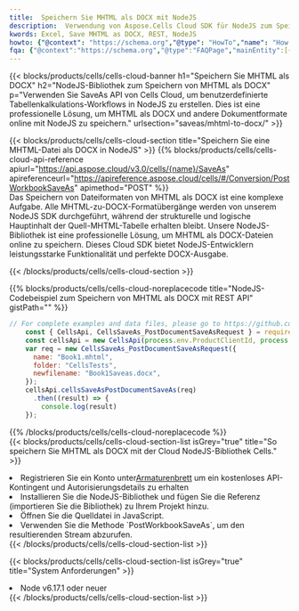 ```yaml
---
title:  Speichern Sie MHTML als DOCX mit NodeJS
description:  Verwendung von Aspose.Cells Cloud SDK für NodeJS zum Speichern von MHTML-Formatdateien als DOCX-Formatdateien.
kwords: Excel, Save MHTML as DOCX, REST, NodeJS
howto: {"@context": "https://schema.org","@type": "HowTo","name": "How to save MHTML as DOCX using the Cells Cloud NodeJS library.","description": "How to save MHTML as DOCX using the Cells Cloud NodeJS library.","image": {"@type": "ImageObject"},"url": "/nodejs/saveas/mhtml-to-docx/","step": [{ "@type": "HowToStep","name": "How to save MHTML as DOCX using the Cells Cloud NodeJS library. step 1", "image": {"@type": "ImageObject",},"url": "/nodejs/saveas/mhtml-to-docx/","text": "Register an account at <a href='https://dashboard.aspose.cloud/'>Dashboard</a> to get free API quota & authorization details",},{ "@type": "HowToStep","name": "How to save MHTML as DOCX using the Cells Cloud NodeJS library. step 1", "image": {"@type": "ImageObject",},"url": "/nodejs/saveas/mhtml-to-docx/","text": "Install NodeJS library and add the reference (import the library) to your project.",},{ "@type": "HowToStep","name": "How to save MHTML as DOCX using the Cells Cloud NodeJS library. step 1", "image": {"@type": "ImageObject",},"url": "/nodejs/saveas/mhtml-to-docx/","text": "Open the source file in JavaScript.",},{ "@type": "HowToStep","name": "How to save MHTML as DOCX using the Cells Cloud NodeJS library. step 1", "image": {"@type": "ImageObject",},"url": "/nodejs/saveas/mhtml-to-docx/","text": "Use the `PostWorkbookSaveAs` method to retrieve the resulting stream.",}, ],"supply": {"@type": "HowToSupply","name": "document"},"tool": [{"@type": "HowToTool","name": "Visual Studio, Visual Studio Code, WebStorm"},{"@type": "HowToTool","name": "Aspose Cells"}],"totalTime": "PT6M"}
fqa: {"@context":"https://schema.org","@type":"FAQPage","mainEntity":[{"@type":"Question","name":"Why save file as other formats file in C# using REST API?","acceptedAnswer":{"@type":"Answer","text":"Documents are encoded in many ways, and some files may be incompatible with the software you use. To open and read such files, just save them as appropriate file formats.<br/><ol><li>Install .NET SDK and add the reference (import the library) to your project.</li><li>Open the source file in C# using REST API.</li><li>Call the PostWorkbookSaveAsRequest() method, passing an output filename with required extension.</li><li>Get the result of save as a separate file.</li></ol>"}},{"@type":"Question","name":"What file formats can I save as with your C# library?","acceptedAnswer":{"@type":"Answer","text":"We support a variety of file formats for conversion using .NET library, including XLSX, Excel, xls , PDF, CSV, HTML, Markdown, XML, PNG, JPG, TIFF, Json, TXT and many more."}},{"@type":"Question","name":"What is the maximum allowed file size for conversion using this .NET library?","acceptedAnswer":{"@type":"Answer","text":"There are no file size limits for format conversions using .NET library."}}]}
---
```

{{< blocks/products/cells/cells-cloud-banner h1="Speichern Sie MHTML als DOCX" h2="NodeJS-Bibliothek zum Speichern von MHTML als DOCX" p="Verwenden Sie SaveAs API von Cells Cloud, um benutzerdefinierte Tabellenkalkulations-Workflows in NodeJS zu erstellen. Dies ist eine professionelle Lösung, um MHTML als DOCX und andere Dokumentformate online mit NodeJS zu speichern." urlsection="saveas/mhtml-to-docx/" >}}

{{< blocks/products/cells/cells-cloud-section title="Speichern Sie eine MHTML-Datei als DOCX in NodeJS" >}}
{{% blocks/products/cells/cells-cloud-api-reference apiurl="https://api.aspose.cloud/v3.0/cells/{name}/SaveAs" apireferenceurl="https://apireference.aspose.cloud/cells/#/Conversion/PostWorkbookSaveAs" apimethod="POST" %}}
<br/>
Das Speichern von Dateiformaten von MHTML als DOCX ist eine komplexe Aufgabe. Alle MHTML-zu-DOCX-Formatübergänge werden von unserem NodeJS SDK durchgeführt, während der strukturelle und logische Hauptinhalt der Quell-MHTML-Tabelle erhalten bleibt. Unsere NodeJS-Bibliothek ist eine professionelle Lösung, um MHTML als DOCX-Dateien online zu speichern. Dieses Cloud SDK bietet NodeJS-Entwicklern leistungsstarke Funktionalität und perfekte DOCX-Ausgabe.

{{< /blocks/products/cells/cells-cloud-section >}}

{{% blocks/products/cells/cells-cloud-noreplacecode title="NodeJS-Codebeispiel zum Speichern von MHTML als DOCX mit REST API" gistPath="" %}}
  
```js
// For complete examples and data files, please go to https://github.com/aspose-cells-cloud/aspose-cells-cloud-node/
    const { CellsApi, CellsSaveAs_PostDocumentSaveAsRequest } = require("asposecellscloud");
    const cellsApi = new CellsApi(process.env.ProductClientId, process.env.ProductClientSecret);
    var req = new CellsSaveAs_PostDocumentSaveAsRequest({
      name: "Book1.mhtml",
      folder: "CellsTests",
      newfilename: "Book1Saveas.docx",
    });
    cellsApi.cellsSaveAsPostDocumentSaveAs(req)
      .then((result) => {
        console.log(result)
    });
```
  
{{% /blocks/products/cells/cells-cloud-noreplacecode %}}
<br/>
{{< blocks/products/cells/cells-cloud-section-list isGrey="true" title="So speichern Sie MHTML als DOCX mit der Cloud NodeJS-Bibliothek Cells." >}}
<li> Registrieren Sie ein Konto unter<a href="https://dashboard.aspose.cloud/">Armaturenbrett</a> um ein kostenloses API-Kontingent und Autorisierungsdetails zu erhalten</li>
<li>Installieren Sie die NodeJS-Bibliothek und fügen Sie die Referenz (importieren Sie die Bibliothek) zu Ihrem Projekt hinzu.</li>
<li>Öffnen Sie die Quelldatei in JavaScript.</li>
<li>Verwenden Sie die Methode `PostWorkbookSaveAs`, um den resultierenden Stream abzurufen.</li>
{{< /blocks/products/cells/cells-cloud-section-list >}}

{{< blocks/products/cells/cells-cloud-section-list isGrey="true" title="System Anforderungen" >}}
<li>Node v6.17.1 oder neuer</li>
{{< /blocks/products/cells/cells-cloud-section-list >}}
